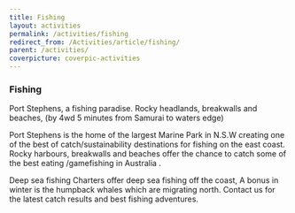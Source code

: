 ```yaml
---
title: Fishing
layout: activities
permalink: /activities/fishing
redirect_from: /Activities/article/fishing/
parent: /activities/
coverpicture: coverpic-activities
---
```


### Fishing
Port Stephens, a fishing paradise. Rocky headlands, breakwalls and beaches, (by 4wd 5 minutes from Samurai to waters edge)

Port Stephens is the home of the largest Marine Park in N.S.W creating one of the best of catch/sustainability destinations for fishing on the east coast. Rocky harbours, breakwalls and beaches offer the chance to catch some of the best eating /gamefishing  in Australia .

Deep sea fishing
Charters offer deep sea fishing off the coast, A bonus in winter is the humpback whales which are migrating north. Contact us for the latest catch results and best fishing adventures.